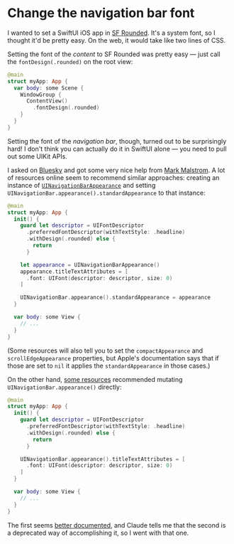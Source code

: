 # Change the navigation bar font

I wanted to set a SwiftUI iOS app in [SF Rounded](https://v-fonts.com/fonts/sf-rounded). It's a system font, so I thought it'd be pretty easy. On the web, it would take like two lines of CSS.

Setting the font of the _content_ to SF Rounded was pretty easy — just call the `fontDesign(.rounded)` on the root view:

```swift
@main
struct myApp: App {
  var body: some Scene {
    WindowGroup {
      ContentView()
        .fontDesign(.rounded)
    }
  }
}
```

Setting the font of the _navigation bar_, though, turned out to be surprisingly hard! I don't think you can actually do it in SwiftUI alone — you need to pull out some UIKit APIs.

I asked on [Bluesky](https://bsky.app/profile/jakelazaroff.com/post/3lun6jp6cx22f) and got some very nice help from [Mark Malstrom](https://malstrom.me). A lot of resources online seem to recommend similar approaches: creating an instance of [`UINavigationBarAppearance`](https://developer.apple.com/documentation/technotes/tn3106-customizing-uinavigationbar-appearance/) and setting `UINavigationBar.appearance().standardAppearance` to that instance:

```swift
@main
struct myApp: App {
  init() {
    guard let descriptor = UIFontDescriptor
      .preferredFontDescriptor(withTextStyle: .headline)
      .withDesign(.rounded) else {
        return
      }

    let appearance = UINavigationBarAppearance()
    appearance.titleTextAttributes = [
      .font: UIFont(descriptor: descriptor, size: 0)
    ]

    UINavigationBar.appearance().standardAppearance = appearance
  }

  var body: some View {
    // ...
  }
}
```

(Some resources will also tell you to set the `compactAppearance` and `scrollEdgeAppearance` properties, but Apple's documentation says that if those are set to `nil` it applies the `standardAppearance` in those cases.)

On the other hand, [some resources](https://stackoverflow.com/a/68418167) recommended mutating `UINavigationBar.appearance()` directly:

```swift
@main
struct myApp: App {
  init() {
    guard let descriptor = UIFontDescriptor
      .preferredFontDescriptor(withTextStyle: .headline)
      .withDesign(.rounded) else {
        return
      }

    UINavigationBar.appearance().titleTextAttributes = [
      .font: UIFont(descriptor: descriptor, size: 0)
    ]
  }

  var body: some View {
    // ...
  }
}
```

The first seems [better documented](https://developer.apple.com/documentation/technotes/tn3106-customizing-uinavigationbar-appearance/), and Claude tells me that the second is a deprecated way of accomplishing it, so I went with that one.
